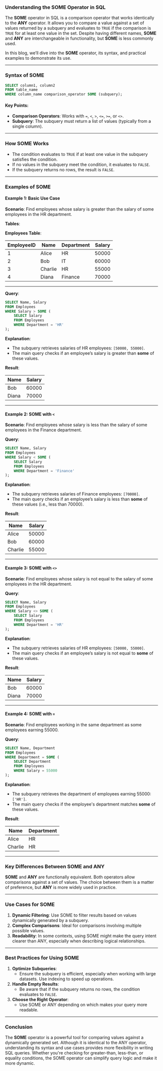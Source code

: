 ### **Understanding the SOME Operator in SQL**

The **SOME** operator in SQL is a comparison operator that works identically to the **ANY** operator. It allows you to compare a value against a set of values returned by a subquery and evaluates to `TRUE` if the comparison is `TRUE` for at least one value in the set. Despite having different names, **SOME** and **ANY** are interchangeable in functionality, but **SOME** is less commonly used.

In this blog, we’ll dive into the **SOME** operator, its syntax, and practical examples to demonstrate its use.

---

### **Syntax of SOME**
```sql
SELECT column1, column2
FROM table_name
WHERE column_name comparison_operator SOME (subquery);
```

#### **Key Points**:
- **Comparison Operators**: Works with `=`, `<`, `>`, `<=`, `>=`, or `<>`.
- **Subquery**: The subquery must return a list of values (typically from a single column).

---

### **How SOME Works**
- The condition evaluates to `TRUE` if at least one value in the subquery satisfies the condition.
- If no values in the subquery meet the condition, it evaluates to `FALSE`.
- If the subquery returns no rows, the result is `FALSE`.

---

### **Examples of SOME**

#### **Example 1: Basic Use Case**
**Scenario**: Find employees whose salary is greater than the salary of some employees in the HR department.

**Tables**:

**Employees Table**:

| EmployeeID | Name      | Department | Salary  |
|------------|-----------|------------|---------|
| 1          | Alice     | HR         | 50000   |
| 2          | Bob       | IT         | 60000   |
| 3          | Charlie   | HR         | 55000   |
| 4          | Diana     | Finance    | 70000   |

---

**Query**:
```sql
SELECT Name, Salary
FROM Employees
WHERE Salary > SOME (
    SELECT Salary
    FROM Employees
    WHERE Department = 'HR'
);
```

**Explanation**:
- The subquery retrieves salaries of HR employees: `[50000, 55000]`.
- The main query checks if an employee’s salary is greater than **some** of these values.

**Result**:

| Name      | Salary  |
|-----------|---------|
| Bob       | 60000   |
| Diana     | 70000   |

---

#### **Example 2: SOME with `<`**
**Scenario**: Find employees whose salary is less than the salary of some employees in the Finance department.

**Query**:
```sql
SELECT Name, Salary
FROM Employees
WHERE Salary < SOME (
    SELECT Salary
    FROM Employees
    WHERE Department = 'Finance'
);
```

**Explanation**:
- The subquery retrieves salaries of Finance employees: `[70000]`.
- The main query checks if an employee’s salary is less than **some** of these values (i.e., less than 70000).

**Result**:

| Name      | Salary  |
|-----------|---------|
| Alice     | 50000   |
| Bob       | 60000   |
| Charlie   | 55000   |

---

#### **Example 3: SOME with `<>`**
**Scenario**: Find employees whose salary is not equal to the salary of some employees in the HR department.

**Query**:
```sql
SELECT Name, Salary
FROM Employees
WHERE Salary <> SOME (
    SELECT Salary
    FROM Employees
    WHERE Department = 'HR'
);
```

**Explanation**:
- The subquery retrieves salaries of HR employees: `[50000, 55000]`.
- The main query checks if an employee’s salary is not equal to **some** of these values.

**Result**:

| Name      | Salary  |
|-----------|---------|
| Bob       | 60000   |
| Diana     | 70000   |

---

#### **Example 4: SOME with `=`**
**Scenario**: Find employees working in the same department as some employees earning 55000.

**Query**:
```sql
SELECT Name, Department
FROM Employees
WHERE Department = SOME (
    SELECT Department
    FROM Employees
    WHERE Salary = 55000
);
```

**Explanation**:
- The subquery retrieves the department of employees earning 55000: `['HR']`.
- The main query checks if the employee's department matches **some** of these values.

**Result**:

| Name      | Department |
|-----------|------------|
| Alice     | HR         |
| Charlie   | HR         |

---

### **Key Differences Between SOME and ANY**

**SOME** and **ANY** are functionally equivalent. Both operators allow comparisons against a set of values. The choice between them is a matter of preference, but **ANY** is more widely used in practice.

---

### **Use Cases for SOME**

1. **Dynamic Filtering**: Use SOME to filter results based on values dynamically generated by a subquery.
2. **Complex Comparisons**: Ideal for comparisons involving multiple possible values.
3. **Readability**: In some contexts, using SOME might make the query intent clearer than ANY, especially when describing logical relationships.

---

### **Best Practices for Using SOME**

1. **Optimize Subqueries**:
   - Ensure the subquery is efficient, especially when working with large datasets. Use indexing to speed up operations.
2. **Handle Empty Results**:
   - Be aware that if the subquery returns no rows, the condition evaluates to `FALSE`.
3. **Choose the Right Operator**:
   - Use SOME or ANY depending on which makes your query more readable.

---

### **Conclusion**

The **SOME** operator is a powerful tool for comparing values against a dynamically generated set. Although it is identical to the ANY operator, understanding its syntax and use cases provides more flexibility in writing SQL queries. Whether you're checking for greater-than, less-than, or equality conditions, the SOME operator can simplify query logic and make it more dynamic.

